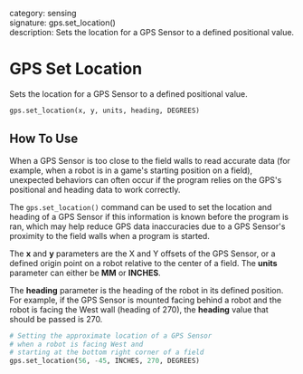 category: sensing  
signature: gps.set_location()  
description: Sets the location for a GPS Sensor to a defined positional value.  

# GPS Set Location

Sets the location for a GPS Sensor to a defined positional value.

```python
gps.set_location(x, y, units, heading, DEGREES)
```

## How To Use

When a GPS Sensor is too close to the field walls to read accurate data (for example, when a robot is in a game's starting position on a field), unexpected behaviors can often occur if the program relies on the GPS's positional and heading data to work correctly.

The `gps.set_location()` command can be used to set the location and heading of a GPS Sensor if this information is known before the program is ran, which may help reduce GPS data inaccuracies due to a GPS Sensor's proximity to the field walls when a program is started.

The **x** and **y** parameters are the X and Y offsets of the GPS Sensor, or a defined origin point on a robot relative to the center of a field. The **units** parameter can either be **MM** or **INCHES**.

The **heading** parameter is the heading of the robot in its defined position. For example, if the GPS Sensor is mounted facing behind a robot and the robot is facing the West wall (heading of 270), the **heading** value that should be passed is 270.

```python
# Setting the approximate location of a GPS Sensor
# when a robot is facing West and
# starting at the bottom right corner of a field
gps.set_location(56, -45, INCHES, 270, DEGREES)
```

<advanced>
</advanced>
